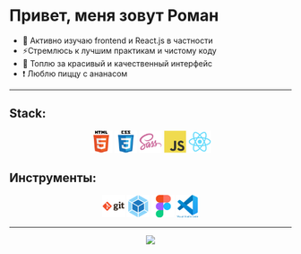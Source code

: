 # Привет, меня зовут Роман

- 🔭 Активно изучаю frontend и React.js в частности
- ⚡Стремлюсь к лучшим практикам и чистому коду
- 🌱 Топлю за красивый и качественный интерфейс
- ❗ Люблю пиццу с ананасом 

---
## Stack:
<div align="center">
    <img src="https://raw.githubusercontent.com/devicons/devicon/1119b9f84c0290e0f0b38982099a2bd027a48bf1/icons/html5/html5-original-wordmark.svg" width="40" height="40" title="HTML">
    <img src="https://raw.githubusercontent.com/devicons/devicon/1119b9f84c0290e0f0b38982099a2bd027a48bf1/icons/css3/css3-original-wordmark.svg" width="40" height="40" title="CSS3">
    <img src="https://raw.githubusercontent.com/devicons/devicon/1119b9f84c0290e0f0b38982099a2bd027a48bf1/icons/sass/sass-original.svg" width="40" height="40" title="SASS">
    <img src="https://raw.githubusercontent.com/devicons/devicon/1119b9f84c0290e0f0b38982099a2bd027a48bf1/icons/javascript/javascript-original.svg" width="40" height="40" title="JavaScript">
    <img src="https://github.com/devicons/devicon/blob/master/icons/react/react-original.svg" width="40" height="40" title="React">
</div>

## Инструменты: 

<div align="center">
    <img src="https://raw.githubusercontent.com/devicons/devicon/1119b9f84c0290e0f0b38982099a2bd027a48bf1/icons/git/git-original-wordmark.svg" width="40" height="40" title="git">
    <img src="https://raw.githubusercontent.com/devicons/devicon/1119b9f84c0290e0f0b38982099a2bd027a48bf1/icons/webpack/webpack-original.svg" width="40" height="40" title="webpack">
    <img src="https://raw.githubusercontent.com/devicons/devicon/1119b9f84c0290e0f0b38982099a2bd027a48bf1/icons/figma/figma-original.svg" width="40" height="40" title="figma">
    <img src="https://raw.githubusercontent.com/devicons/devicon/1119b9f84c0290e0f0b38982099a2bd027a48bf1/icons/vscode/vscode-original-wordmark.svg" width="40" height="40" title="vscode">    
</div>

---

<div align="center">
    <img src="http://github-readme-streak-stats.herokuapp.com/?user=OddyHater&theme=vision-friendly-dark">
</div>



